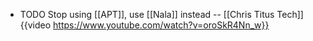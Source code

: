 - TODO Stop using [[APT]], use [[Nala]] instead -- [[Chris Titus Tech]]
  {{video https://www.youtube.com/watch?v=oroSkR4Nn_w}}